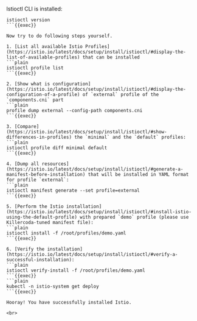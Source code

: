 
Istioctl CLI is installed:
```plain
istioctl version
```{{exec}}

Now try to do following steps yourself.

1. [List all available Istio Profiles](https://istio.io/latest/docs/setup/install/istioctl/#display-the-list-of-available-profiles) that can be installed
```plain
istioctl profile list
```{{exec}}

2. [Show what is configuration](https://istio.io/latest/docs/setup/install/istioctl/#display-the-configuration-of-a-profile) of `external` profile of the `components.cni` part
```plain
profile dump external --config-path components.cni
```{{exec}}

3. [Compare](https://istio.io/latest/docs/setup/install/istioctl/#show-differences-in-profiles) the `minimal` and the `default` profiles:
```plain
istioctl profile diff minimal default
```{{exec}}

4. [Dump all resources](https://istio.io/latest/docs/setup/install/istioctl/#generate-a-manifest-before-installation) that will be installed in YAML format for profile `external`:
```plain
istioctl manifest generate --set profile=external
```{{exec}}

5. [Perform the Istio installation](https://istio.io/latest/docs/setup/install/istioctl/#install-istio-using-the-default-profile) with prepared `demo` profile (please use Killercoda-tuned manifest file):
```plain
istioctl install -f /root/profiles/demo.yaml
```{{exec}}

6. [Verify the installation](https://istio.io/latest/docs/setup/install/istioctl/#verify-a-successful-installation):
```plain
istioctl verify-install -f /root/profiles/demo.yaml
```{{exec}}
```plain
kubectl -n istio-system get deploy
```{{exec}}

Hooray! You have successfully installed Istio.

<br>
